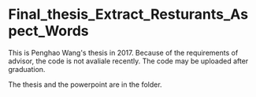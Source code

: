 # Final_thesis_Extract_Resturants_Aspect_Words

This is Penghao Wang's thesis in 2017. Because of the requirements of advisor, the code is not avaliale recently. The code may be uploaded after graduation. 

The thesis and the powerpoint are in the folder.
